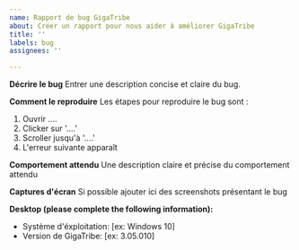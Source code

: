 ```yaml
---
name: Rapport de bug GigaTribe
about: Créer un rapport pour nous aider à améliorer GigaTribe
title: ''
labels: bug
assignees: ''

---
```


**Décrire le bug**
Entrer une description concise et claire du bug.

**Comment le reproduire**
Les étapes pour reproduire le bug sont :
1. Ouvrir ....
2. Clicker sur '....'
3. Scroller jusqu'à '....'
4. L'erreur suivante apparaît

**Comportement attendu**
Une description claire et précise du comportement attendu

**Captures d'écran**
Si possible ajouter ici des screenshots présentant le bug

**Desktop (please complete the following information):**
 - Système d'éxploitation: [ex: Windows 10]
 - Version de GigaTribe: [ex: 3.05.010]
